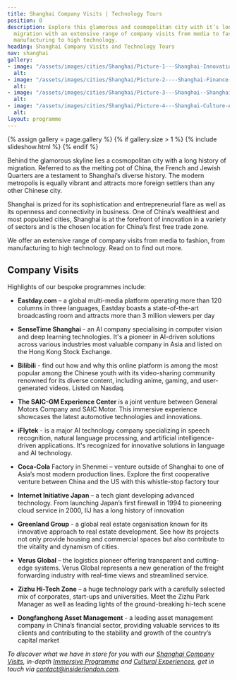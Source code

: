 ```yaml
---
title: Shanghai Company Visits | Technology Tours
position: 0
description: Explore this glamorous and cosmopolitan city with it’s long history of
  migration with an extensive range of company visits from media to fashion, from
  manufacturing to high technology.
heading: Shanghai Company Visits and Technology Tours
nav: shanghai
gallery:
- image: "/assets/images/cities/Shanghai/Picture-1---Shanghai-Innovation-Tech-Factory-Student-Academic-Study-Trip.jpg"
  alt: 
- image: "/assets/images/cities/Shanghai/Picture-2----Shanghai-Finance-Centre-Student-Academic-Study-Trip.jpg"
  alt: 
- image: "/assets/images/cities/Shanghai/Picture-3---Shanghai--Shanghai-Innovation-Sustainability-Electric-Driverless-Car-Technology-Student-Academic-Study-Trip.jpg"
  alt: 
- image: "/assets/images/cities/Shanghai/Picture-4---Shanghai-Culture-Art-Technology-Innovation-Creative-Student-Corporate-Study-Trip.jpg"
  alt: 
layout: programme
---
```


{% assign gallery = page.gallery %}
{% if gallery.size > 1 %}
  {% include slideshow.html %}
{% endif %}

Behind the glamorous skyline lies a cosmopolitan city with a long history of migration. Referred to as the melting pot of China, the French and Jewish Quarters are a testament to Shanghai’s diverse history. The modern metropolis is equally vibrant and attracts more foreign settlers than any other Chinese city.

Shanghai is prized for its sophistication and entrepreneurial flare as well as its openness and connectivity in business. One of China’s wealthiest and most populated cities, Shanghai is at the forefront of innovation in a variety of sectors and is the chosen location for China’s first free trade zone.

We offer an extensive range of company visits from media to fashion, from manufacturing to high technology. Read on to find out more.

## Company Visits
Highlights of our bespoke programmes include:

- **Eastday.com** – a global multi-media platform operating more than 120 columns in three languages, Eastday boasts a state-of-the-art broadcasting room and attracts more than 3 million viewers per day
- **SenseTime Shanghai** - an AI company specialising in computer vision and deep learning technologies. It's a pioneer in AI-driven solutions across various industries most valuable company in Asia and listed on the Hong Kong Stock Exchange. 
- **Bilibili** - find out how and why this online platform is among the most popular among the Chinese youth with its video-sharing community renowned for its diverse content, including anime, gaming, and user-generated videos. Listed on Nasdaq.
- **The SAIC-GM Experience Center** is a joint venture between General Motors Company and SAIC Motor. This immersive experience showcases the latest automotive technologies and innovations.
- **iFlytek** -  is a major AI technology company specializing in speech recognition, natural language processing, and artificial intelligence-driven applications. It's recognized for innovative solutions in language and AI technology.
- **Coca-Cola** Factory in Shenmei – venture outside of Shanghai to one of Asia’s most modern production lines. Explore the first cooperative venture between China and the US with this whistle-stop factory tour


- **Internet Initiative Japan** – a tech giant developing advanced technology. From launching Japan’s first firewall in 1994 to pioneering cloud service in 2000, IIJ has a long history of innovation
- **Greenland Group** - a global real estate organisation known for its innovative approach to real estate development. See how its projects not only provide housing and commercial spaces but also contribute to the vitality and dynamism of cities.
- **Verus Global** – the logistics pioneer offering transparent and cutting-edge systems. Verus Global represents a new generation of the freight forwarding industry with real-time views and streamlined service.
- **Zizhu Hi-Tech Zone** – a huge technology park with a carefully selected mix of corporates, start-ups and universities. Meet the Zizhu Park Manager as well as leading lights of the ground-breaking hi-tech scene
- **Dongfanghong Asset Management** - a leading asset management company in  China’s financial sector, providing valuable services to its clients and contributing to the stability and growth of the country’s capital market


*To discover what we have in store for you with our [Shanghai Company Visits](https://www.insiderlondon.com/asia/shanghai/company-visits/), in-depth [Immersive Programme](https://insiderlondon.com/asia/shanghai/immersive-programme/) and [Cultural Experiences](https://insiderlondon.com/asia/shanghai/cultural-experiences), get in touch via [contact@insiderlondon.com](mailto:contact@insiderlondon.com).*
